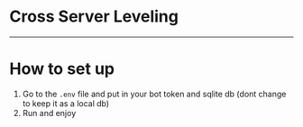 # Cross Server Leveling

-----------------------

# How to set up

1. Go to the ``.env`` file and put in your bot token and sqlite db (dont change to keep it as a local db)
2. Run and enjoy
